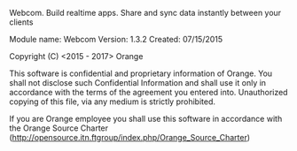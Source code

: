 Webcom. Build realtime apps. Share and sync data instantly between your clients

Module name: Webcom
Version:     1.3.2
Created:     07/15/2015

Copyright (C) <2015 - 2017> Orange

This software is confidential and proprietary information of Orange.
You shall not disclose such Confidential Information and shall use it only in
accordance with the terms of the agreement you entered into.
Unauthorized copying of this file, via any medium is strictly prohibited.

If you are Orange employee you shall use this software in accordance with
the Orange Source Charter (http://opensource.itn.ftgroup/index.php/Orange_Source_Charter)